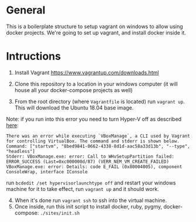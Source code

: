 # General
This is a boilerplate structure to setup vagrant on windows to allow using docker projects. 
We're going to set up vagrant, and install docker inside it.

# Intructions

1. Install Vagrant https://www.vagrantup.com/downloads.html

2. Clone this repository to a location in your windows computer (it will house all your docker-compose projects as well)

3. From the root directory (where `Vagrantfile` is located) run `vagrant up`.  This will download the Ubuntu 18.04 base image.

Note: if you run into this error you need to turn Hyper-V off as described [here](https://github.com/kubernetes/minikube/issues/4587): 

```
There was an error while executing `VBoxManage`, a CLI used by Vagrant
for controlling VirtualBox. The command and stderr is shown below.
Command: ["startvm", "8bed9841-0662-4338-8d1d-aac58a33d13b", "--type", "headless"]
Stderr: VBoxManage.exe: error: Call to WHvSetupPartition failed: ERROR_SUCCESS (Last=0xc000000d/87) (VERR_NEM_VM_CREATE_FAILED)
VBoxManage.exe: error: Details: code E_FAIL (0x80004005), component ConsoleWrap, interface IConsole
```
run `bcdedit /set hypervisorlaunchtype off` and restart your windows machine for it to take effect, run `vagrant up` and it should work.

4. When it's done run `vagrant ssh` to ssh into the virtual machine.
5. Once inside, run this init script to install docker, ruby, pygmy, docker-compose: `./sites/init.sh`

